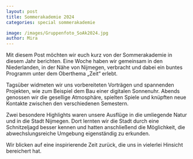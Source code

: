 ```yaml
---
layout: post
title: Sommerakademie 2024
categories: special sommerakademie

image: /images/Gruppenfoto_SoAk2024.jpg
author: Mira
---
```


Mit diesem Post möchten wir euch kurz von der Sommerakademie in diesem Jahr berichten. 
Eine Woche haben wir gemeinsam in den Niederlanden, in der Nähe von Nijmegen, verbracht und dabei ein buntes Programm unter dem Oberthema „Zeit“ erlebt.

Tagsüber widmeten wir uns vorbereiteten Vorträgen und spannenden Projekten, wie zum Beispiel dem Bau einer digitalen Sonnenuhr. 
Abends genossen wir die gesellige Atmosphäre, spielten Spiele und knüpften neue Kontakte zwischen den verschiedenen Semestern.

Zwei besondere Highlights waren unsere Ausflüge in die umliegende Natur und in die Stadt Nijmegen. 
Dort lernten wir die Stadt durch eine Schnitzeljagd besser kennen und hatten anschließend die Möglichkeit, die abwechslungsreiche Umgebung eigenständig zu erkunden.

Wir blicken auf eine inspirierende Zeit zurück, die uns in vielerlei Hinsicht bereichert hat.
